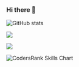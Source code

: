 ### Hi there 👋

<!--
**hdixon/hdixon** is a ✨ _special_ ✨ repository because its `README.md` (this file) appears on your GitHub profile.

Here are some ideas to get you started:

- 🔭 I’m currently working on ...
- 🌱 I’m currently learning ...
- 👯 I’m looking to collaborate on ...
- 🤔 I’m looking for help with ...
- 💬 Ask me about ...
- 📫 How to reach me: ...
- 😄 Pronouns: ...
- ⚡ Fun fact: ...
-->

![GitHub stats](https://github-readme-stats.vercel.app/api?username=hdixon&show_icons=true)  


<img
  src="https://cr-ss-service.azurewebsites.net/api/ScreenShot?widget=summary&username=hdixon&badges=2&show-avatar=false&style=--header-bg-color:%23000;--border-radius:10px"
/>


<img
  src="https://cr-ss-service.azurewebsites.net/api/ScreenShot?widget=education&username=hdixon&max-items=2&logos=true&style=--item-bg-color:%23f00;--item-border-radius:10px"
/>

![CodersRank Skills Chart](https://cr-skills-chart-widget.azurewebsites.net/api/api?username=hdixon)


